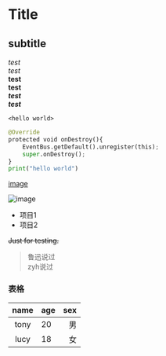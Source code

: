 # Title

## subtitle

*test*  
_test_  
**test**  
__test__  
***test***  
___test___

`<hello world>`

```python
@Override
protected void onDestroy(){
    EventBus.getDefault().unregister(this);
    super.onDestroy();
}
print("hello world")
```
[image](https://github.com/shiep18/EIS2020/blob/master/markdowncheatsheet.JPG?raw=true)

![image](https://github.com/shiep18/EIS2020/blob/master/markdowncheatsheet.JPG?raw=true)

* 项目1
* 项目2

~~Just for testing.~~

> 鲁迅说过  
> zyh说过

### 表格
| name | age | sex |
|:-------:|:------------|--------:|
| tony | 20 |   男 |
| lucy | 18 |   女 |
